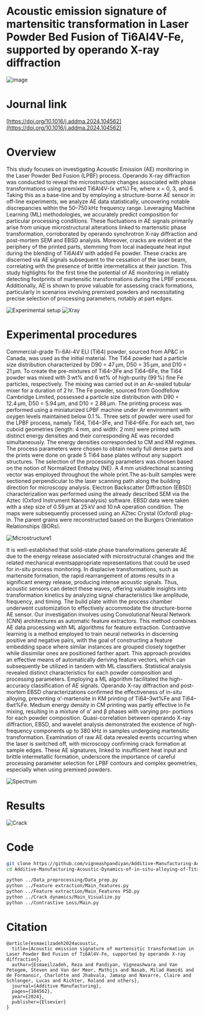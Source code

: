 # Acoustic emission signature of martensitic transformation in Laser Powder Bed Fusion of Ti6Al4V-Fe, supported by operando X-ray diffraction

![image](https://github.com/user-attachments/assets/7dbf50af-a350-43b0-b7ca-3c1d1129b30a)

# Journal link

[https://doi.org/10.1016/j.addma.2024.104562](https://doi.org/10.1016/j.addma.2024.104562)

# Overview

This study focuses on investigating Acoustic Emission (AE) monitoring in the Laser Powder Bed Fusion (LPBF) process. Operando X-ray diffraction was conducted to reveal the microstructure changes associated with phase transformations using premixed Ti6Al4V-(x wt%) Fe, where x = 0, 3, and 6. Taking this as a base-line and by employing a structure-borne AE sensor in off-line experiments, we analyze AE data statistically, uncovering notable discrepancies within the 50–750 kHz frequency range. Leveraging Machine Learning (ML) methodologies, we accurately predict composition for particular processing conditions. These fluctuations in AE signals primarily arise from unique microstructural alterations linked to martensitic phase transformation, corroborated by operando synchrotron X-ray diffraction and post-mortem SEM and EBSD analysis. Moreover, cracks are evident at the periphery of the printed parts, stemming from local inadequate heat input during the blending of Ti6Al4V with added Fe powder. These cracks are discerned via AE signals subsequent to the cessation of the laser beam, correlating with the presence of brittle intermetallics at their junction. This study highlights for the first time the potential of AE monitoring in reliably detecting footprints of martensitic transformations during the LPBF process. Additionally, AE is shown to prove valuable for assessing crack formations, particularly in scenarios involving premixed powders and necessitating precise selection of processing parameters, notably at part edges.

![Experimental setup](https://github.com/user-attachments/assets/9ee5e9fa-97bb-4033-b069-ccba22565d0f)
![Xray](https://github.com/user-attachments/assets/08493967-153b-433f-820e-a8f83a1987a5)

# Experimental procedures

Commercial-grade Ti-6Al-4V ELI (Ti64) powder, sourced from AP&C in Canada, was used as the initial material. The Ti64 powder had a particle size distribution characterized by D90 = 47 µm, D50 = 35 µm, and D10 = 21 µm. To create the pre-mixtures of Ti64–3Fe and Ti64–6Fe, the Ti64 powder was mixed with 3 wt% and 6 wt% of high-purity (99 %) fine Fe particles, respectively. The mixing was carried out in an Ar-sealed tubular mixer for a duration of 2 hr. The Fe powder, sourced from Goodfellow Cambridge Limited, possessed a particle size distribution with D90 = 12.4 µm, D50 = 5.94 µm, and D10 = 2.88 µm. The printing process was performed using a miniaturized LPBF machine under Ar environment with oxygen levels maintained below 0.1 %. Three sets of powder were used for the LPBF process, namely Ti64, Ti64–3Fe, and Ti64–6Fe. For each set, two cuboid geometries (length: 4 mm, and width: 2 mm) were printed with distinct energy densities and their corresponding AE was recorded simultaneously. The energy densities corresponded to CM and KM regimes. The process parameters were chosen to obtain nearly full dense parts and the prints were done on grade 5 Ti64 base plates without any support structures. The selection of the processing parameters was chosen based on the notion of Normalized Enthalpy (NE). A 4 mm unidirectional scanning vector was employed throughout the whole print.The as-built samples were sectioned perpendicular to the laser scanning path along the building direction for microscopy analysis. Electron Backscatter Diffraction (EBSD) characterization was performed using the already described SEM via the Aztec (Oxford Instrument Nanoanalysis) software. EBSD data were taken with a step size of 0.59 µm at 25 kV and 10 nA operation condition. The maps were subsequently processed using an AZtec Crystal (Oxford) plug-in. The parent grains were reconstructed based on the Burgers Orientation Relationships (BORs).

![Microstructure1](https://github.com/user-attachments/assets/a86a46ad-f25a-4c80-8fc3-a45ca7e644db)

It is well-established that solid-state phase transformations generate AE due to the energy release associated with microstructural changes and the related mechanical eventsappropriate representations that could be used for in-situ process monitoring. In displacive transformations, such as martensite formation, the rapid rearrangement of atoms results in a significant energy release, producing intense acoustic signals. Thus, acoustic sensors can detect these waves, offering valuable insights into transformation kinetics by analyzing signal characteristics like amplitude, frequency, and timing. The build plate within the process chamber underwent customization to effectively accommodate the structure-borne AE sensor. Our investigation involves using Convolutional Neural Network (CNN) architectures as automatic feature extractors. This method combines AE data processing with ML algorithms for feature extraction. Contrastive learning is a method employed to train neural networks in discerning positive and negative pairs, with the goal of constructing a feature embedding space where similar instances are grouped closely together while dissimilar ones are positioned farther apart. This approach provides an effective means of automatically deriving feature vectors, which can subsequently be utilized in tandem with ML classifiers. Statistical analysis revealed distinct characteristics for each powder composition and processing parameters. Employing a ML algorithm facilitated the high-accuracy classification of AE signals. Operando X-ray diffraction and post-mortem EBSD characterizations confirmed the effectiveness of in-situ alloying, preventing α’-martensite in KM printing of Ti64–3wt%Fe and Ti64–6wt%Fe. Medium energy density in CM printing was partly effective in Fe mixing, resulting in a mixture of α’ and β phases with varying pro-
portions for each powder composition. Quasi-correlation between operando X-ray diffraction, EBSD, and wavelet analysis demonstrated the existence of high-frequency components up to 380 kHz in samples undergoing martensitic transformation. Examination of raw AE data revealed events occurring when the
laser is switched off, with microscopy confirming crack formation at sample edges. These AE signatures, linked to insufficient heat input and brittle intermetallic formation, underscore the importance of careful processing parameter selection for LPBF contours and complex geometries, especially when using premixed powders.

![Spectrum](https://github.com/user-attachments/assets/861a70d7-d44d-42ab-9b25-fa5ea47da7a4)

# Results

![Crack](https://github.com/user-attachments/assets/4b992c5a-9613-4fb2-a629-65c0719d12d5)


# Code
```bash
git clone https://github.com/vigneashpandiyan/Additive-Manufacturing-Acoustic-Dynamics-of-in-situ-alloying-of-Titanium-Fe
cd Additive-Manufacturing-Acoustic-Dynamics-of-in-situ-alloying-of-Titanium-Fe

python ../Data_preprocessing/Data_prep.py
python ../Feature extraction/Main_features.py
python ../Feature extraction/Main_Features PSD.py
python ../Crack dynamics/Main_Visualize.py
python ../Contrastive Loss/Main.py

```

# Citation
```
@article{esmaeilzadeh2024acoustic,
  title={Acoustic emission signature of martensitic transformation in Laser Powder Bed Fusion of Ti6Al4V-Fe, supported by operando X-ray diffraction},
  author={Esmaeilzadeh, Reza and Pandiyan, Vigneashwara and Van Petegem, Steven and Van der Meer, Mathijs and Nasab, Milad Hamidi and de Formanoir, Charlotte and Jhabvala, Jamasp and Navarre, Claire and Schlenger, Lucas and Richter, Roland and others},
  journal={Additive Manufacturing},
  pages={104562},
  year={2024},
  publisher={Elsevier}
}
```

